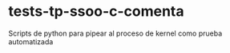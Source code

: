# tests-tp-ssoo-c-comenta
Scripts de python para pipear al proceso de kernel como prueba automatizada
